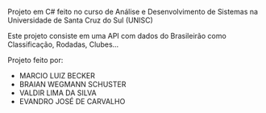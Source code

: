 Projeto em C# feito no curso de Análise e Desenvolvimento de Sistemas na Universidade de Santa Cruz do Sul (UNISC)

Este projeto consiste em uma API com dados do Brasileirão como Classificação, Rodadas, Clubes...

Projeto feito por:
* MARCIO LUIZ BECKER
* BRAIAN WEGMANN SCHUSTER
* VALDIR LIMA DA SILVA
* EVANDRO JOSÉ DE CARVALHO
